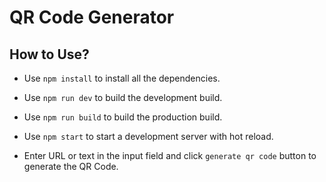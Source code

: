 # QR Code Generator

## How to Use?

* Use `npm install` to install all the dependencies.

* Use `npm run dev` to build the development build.

* Use `npm run build` to build the production build.

* Use `npm start` to start a development server with hot reload.

* Enter URL or text in the input field and click `generate qr code` button to generate the QR Code.